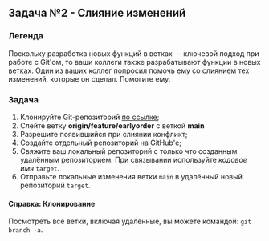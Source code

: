 ## Задача №2 - Слияние изменений

### Легенда

Поскольку разработка новых функций в ветках — ключевой подход при работе с Git'ом, то ваши коллеги также разрабатывают функции в новых ветках. Один из ваших коллег попросил помочь ему со слиянием тех изменений, которые он сделал. Помогите ему.

### Задача

1. Клонируйте Git-репозиторий [по ссылке](https://github.com/netology-code/git-homeworks-neuro-merge/tree/master);
1. Слейте ветку **origin/feature/earlyorder** с веткой **main** 
1. Разрешите появившийся при слиянии конфликт;
1. Создайте отдельный репозиторий на GitHub'е;
1. Свяжите ваш локальный репозиторий с только что созданным удалённым репозиторием. При связывании используйте _кодовое имя_ `target`.
1. Отправьте локальные изменения ветки `main` в удалённый новый репозиторий `target`.


#### Справка: Клонирование

Посмотреть все ветки, включая удалённые, вы можете командой: `git branch -a`.
